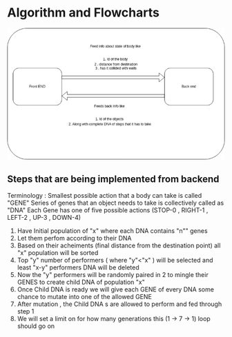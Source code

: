 # Algorithm and Flowcharts
![overview of project](https://github.com/Akaalis-code/yv_project_x/blob/yv_dev_branch/yv_backend/yv_storage_area/overview.jpg)



## Steps that are being implemented from backend
Terminology : Smallest possible action that a body can take is called "GENE"
              Series of genes that an object needs to take is collectively called as "DNA"
              Each Gene has one of five possible actions (STOP-0 , RIGHT-1 , LEFT-2 , UP-3 , DOWN-4)


1. Have Initial population of "x" where each DNA contains "n"" genes
2. Let them perfom according to their DNA
3. Based on their acheiments (final distance from the destination point) all "x" population will be sorted 
4. Top "y" number of performers ( where "y"<"x" ) will be selected and least "x-y" performers DNA will be deleted
5. Now the "y" performers will be randomly paired in 2 to mingle their GENES to create child DNA of population "x" 
6. Once Child DNA is ready we will give each GENE of every DNA some chance to mutate into one of the allowed GENE
7. After mutation , the Child DNA s are allowed to perform and fed through step 1 
8. We will set a limit on for how many generations this (1 -> 7 -> 1) loop should go on 